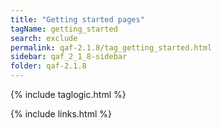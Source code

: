 ```yaml
---
title: "Getting started pages"
tagName: getting_started
search: exclude
permalink: qaf-2.1.8/tag_getting_started.html
sidebar: qaf_2_1_8-sidebar
folder: qaf-2.1.8
---
```

{% include taglogic.html %}

{% include links.html %}
